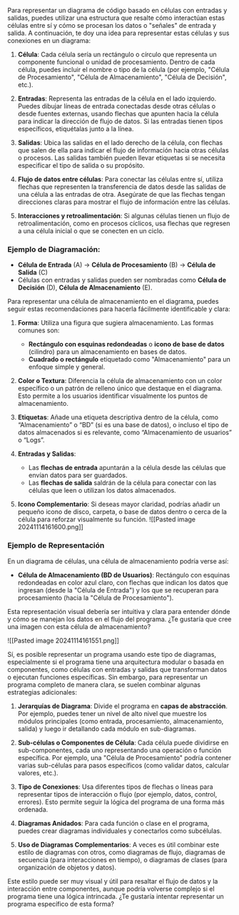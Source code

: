 Para representar un diagrama de código basado en células con entradas y salidas, puedes utilizar una estructura que resalte cómo interactúan estas células entre sí y cómo se procesan los datos o "señales" de entrada y salida. A continuación, te doy una idea para representar estas células y sus conexiones en un diagrama:

1. **Célula**: Cada célula sería un rectángulo o círculo que representa un componente funcional o unidad de procesamiento. Dentro de cada célula, puedes incluir el nombre o tipo de la célula (por ejemplo, "Célula de Procesamiento", "Célula de Almacenamiento", "Célula de Decisión", etc.).
    
2. **Entradas**: Representa las entradas de la célula en el lado izquierdo. Puedes dibujar líneas de entrada conectadas desde otras células o desde fuentes externas, usando flechas que apunten hacia la célula para indicar la dirección de flujo de datos. Si las entradas tienen tipos específicos, etiquétalas junto a la línea.
    
3. **Salidas**: Ubica las salidas en el lado derecho de la célula, con flechas que salen de ella para indicar el flujo de información hacia otras células o procesos. Las salidas también pueden llevar etiquetas si se necesita especificar el tipo de salida o su propósito.
    
4. **Flujo de datos entre células**: Para conectar las células entre sí, utiliza flechas que representen la transferencia de datos desde las salidas de una célula a las entradas de otra. Asegúrate de que las flechas tengan direcciones claras para mostrar el flujo de información entre las células.
    
5. **Interacciones y retroalimentación**: Si algunas células tienen un flujo de retroalimentación, como en procesos cíclicos, usa flechas que regresen a una célula inicial o que se conecten en un ciclo.
    

### Ejemplo de Diagramación:

- **Célula de Entrada** (A) → **Célula de Procesamiento** (B) → **Célula de Salida** (C)
- Células con entradas y salidas pueden ser nombradas como **Célula de Decisión** (D), **Célula de Almacenamiento** (E).

Para representar una célula de almacenamiento en el diagrama, puedes seguir estas recomendaciones para hacerla fácilmente identificable y clara:

1. **Forma**: Utiliza una figura que sugiera almacenamiento. Las formas comunes son:
    
    - **Rectángulo con esquinas redondeadas** o **icono de base de datos** (cilindro) para un almacenamiento en bases de datos.
    - **Cuadrado o rectángulo** etiquetado como "Almacenamiento" para un enfoque simple y general.
2. **Color o Textura**: Diferencia la célula de almacenamiento con un color específico o un patrón de relleno único que destaque en el diagrama. Esto permite a los usuarios identificar visualmente los puntos de almacenamiento.
    
3. **Etiquetas**: Añade una etiqueta descriptiva dentro de la célula, como “Almacenamiento” o “BD” (si es una base de datos), o incluso el tipo de datos almacenados si es relevante, como “Almacenamiento de usuarios” o “Logs”.
    
4. **Entradas y Salidas**:
    
    - Las **flechas de entrada** apuntarán a la célula desde las células que envían datos para ser guardados.
    - Las **flechas de salida** saldrán de la célula para conectar con las células que leen o utilizan los datos almacenados.
5. **Icono Complementario**: Si deseas mayor claridad, podrías añadir un pequeño icono de disco, carpeta, o base de datos dentro o cerca de la célula para reforzar visualmente su función.
![[Pasted image 20241114161600.png]]

### Ejemplo de Representación

En un diagrama de células, una célula de almacenamiento podría verse así:

- **Célula de Almacenamiento (BD de Usuarios)**: Rectángulo con esquinas redondeadas en color azul claro, con flechas que indican los datos que ingresan (desde la "Célula de Entrada") y los que se recuperan para procesamiento (hacia la "Célula de Procesamiento").

Esta representación visual debería ser intuitiva y clara para entender dónde y cómo se manejan los datos en el flujo del programa. ¿Te gustaría que cree una imagen con esta célula de almacenamiento?

![[Pasted image 20241114161551.png]]

Sí, es posible representar un programa usando este tipo de diagramas, especialmente si el programa tiene una arquitectura modular o basada en componentes, como células con entradas y salidas que transforman datos o ejecutan funciones específicas. Sin embargo, para representar un programa completo de manera clara, se suelen combinar algunas estrategias adicionales:

1. **Jerarquías de Diagrama**: Divide el programa en **capas de abstracción**. Por ejemplo, puedes tener un nivel de alto nivel que muestre los módulos principales (como entrada, procesamiento, almacenamiento, salida) y luego ir detallando cada módulo en sub-diagramas.
    
2. **Sub-células o Componentes de Célula**: Cada célula puede dividirse en sub-componentes, cada uno representando una operación o función específica. Por ejemplo, una "Célula de Procesamiento" podría contener varias sub-células para pasos específicos (como validar datos, calcular valores, etc.).
    
3. **Tipo de Conexiones**: Usa diferentes tipos de flechas o líneas para representar tipos de interacción o flujo (por ejemplo, datos, control, errores). Esto permite seguir la lógica del programa de una forma más ordenada.
    
4. **Diagramas Anidados**: Para cada función o clase en el programa, puedes crear diagramas individuales y conectarlos como subcélulas.
    
5. **Uso de Diagramas Complementarios**: A veces es útil combinar este estilo de diagramas con otros, como diagramas de flujo, diagramas de secuencia (para interacciones en tiempo), o diagramas de clases (para organización de objetos y datos).
    

Este estilo puede ser muy visual y útil para resaltar el flujo de datos y la interacción entre componentes, aunque podría volverse complejo si el programa tiene una lógica intrincada. ¿Te gustaría intentar representar un programa específico de esta forma?